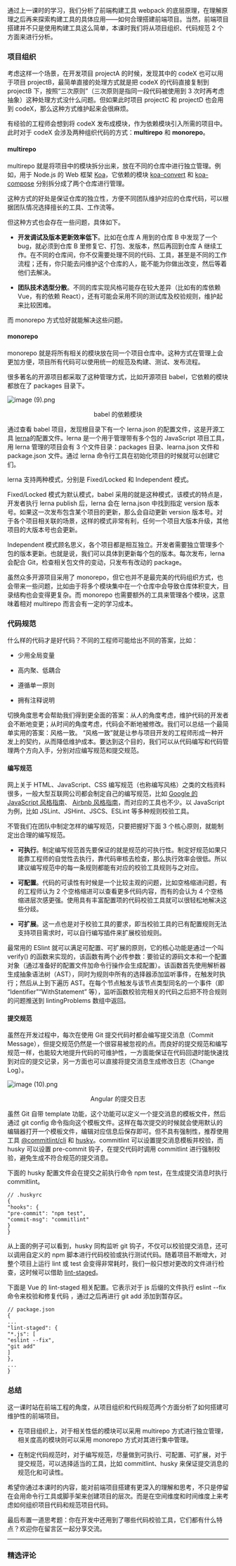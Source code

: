 <p data-nodeid="114953">通过上一课时的学习，我们分析了前端构建工具 webpack 的底层原理，在理解原理之后再来探索构建工具的具体应用——如何合理搭建前端项目。当然，前端项目搭建并不只是使用构建工具这么简单，本课时我们将从项目组织、代码规范 2 个方面来进行分析。</p>
<h3 data-nodeid="114954">项目组织</h3>
<p data-nodeid="114955">考虑这样一个场景，在开发项目 projectA 的时候，发现其中的 codeX 也可以用于项目 projectB，最简单直接的处理方式就是把 codeX 的代码直接复制到 projectB 下，按照“三次原则”（三次原则是指同一段代码被使用到 3 次时再考虑抽象）这种处理方式没什么问题。但如果此时项目 projectC 和 projectD 也会用到 codeX，那么这种方式维护起来会很麻烦。</p>
<p data-nodeid="114956">有经验的工程师会想到将 codeX 发布成模块，作为依赖模块引入所需的项目中。此时对于 codeX 会涉及两种组织代码的方式：<strong data-nodeid="115034">multirepo</strong> 和 <strong data-nodeid="115035">monorepo</strong>。</p>
<h4 data-nodeid="114957">multirepo</h4>
<p data-nodeid="117062" class="">multirepo 就是将项目中的模块拆分出来，放在不同的仓库中进行独立管理。例如，用于 Node.js 的 Web 框架 <a href="https://github.com/koajs/koa" data-nodeid="117066">Koa</a>，它依赖的模块 <a href="https://github.com/koajs/convert" data-nodeid="117070">koa-convert</a> 和 <a href="https://github.com/koajs/compose" data-nodeid="117074">koa-compose</a> 分别拆分成了两个仓库进行管理。</p>




<p data-nodeid="114959">这种方式的好处是保证仓库的独立性，方便不同团队维护对应的仓库代码，可以根据团队情况选择擅长的工具、工作流等。</p>
<p data-nodeid="114960">但这种方式也会存在一些问题，具体如下。</p>
<ul data-nodeid="114961">
<li data-nodeid="114962">
<p data-nodeid="114963"><strong data-nodeid="115056">开发调试及版本更新效率低下</strong>。比如在仓库 A 用到的仓库 B 中发现了一个 bug，就必须到仓库 B 里修复它、打包、发版本，然后再回到仓库 A 继续工作。在不同的仓库间，你不仅需要处理不同的代码、工具，甚至是不同的工作流程；还有，你只能去问维护这个仓库的人，能不能为你做出改变，然后等着他们去解决。</p>
</li>
<li data-nodeid="114964">
<p data-nodeid="114965"><strong data-nodeid="115061">团队技术选型分散</strong>。不同的库实现风格可能存在较大差异（比如有的库依赖 Vue，有的依赖 React），还有可能会采用不同的测试库及校验规则，维护起来比较困难。</p>
</li>
</ul>
<p data-nodeid="114966">而 monorepo 方式恰好就能解决这些问题。</p>
<h4 data-nodeid="114967">monorepo</h4>
<p data-nodeid="114968">monorepo 就是将所有相关的模块放在同一个项目仓库中。这种方式在管理上会更加方便，项目所有代码可以使用统一的规范及构建、测试、发布流程。</p>
<p data-nodeid="117818">很多著名的开源项目都采取了这种管理方式，比如开源项目 babel，它依赖的模块都放在了 packages 目录下。</p>
<p data-nodeid="118212"><img src="https://s0.lgstatic.com/i/image/M00/40/59/CgqCHl8yWpuAcwJgAAAqnGP7ZbA995.png" alt="image (9).png" data-nodeid="118220"></p>
<div data-nodeid="119359" class=""><p style="text-align:center">babel 的依赖模块</p> </div>






<p data-nodeid="114972">通过查看 babel 项目，发现根目录下有一个  lerna.json  的配置文件，这是开源工具 <a href="https://github.com/lerna/lerna" data-nodeid="115073">lerna</a>的配置文件。lerna 是一个用于管理带有多个包的 JavaScript 项目工具，用 lerna 管理的项目会有 3 个文件目录：packages 目录、learna.json 文件和 package.json 文件。通过 lerna 命令行工具在初始化项目的时候就可以创建它们。</p>
<p data-nodeid="114973">lerna 支持两种模式，分别是 Fixed/Locked 和 Independent&nbsp;模式。</p>
<p data-nodeid="114974">Fixed/Locked 模式为默认模式，babel 采用的就是这种模式，该模式的特点是，开发者执行 lerna publish 后，lerna 会在 lerna.json 中找到指定 version 版本号。如果这一次发布包含某个项目的更新，那么会自动更新 version 版本号。对于各个项目相关联的场景，这样的模式非常有利，任何一个项目大版本升级，其他项目的大版本号也会更新。</p>
<p data-nodeid="114975">Independent&nbsp;模式顾名思义，各个项目都是相互独立。开发者需要独立管理多个包的版本更新。也就是说，我们可以具体到更新每个包的版本。每次发布，lerna 会配合 Git，检查相关包文件的变动，只发布有改动的 package。</p>
<p data-nodeid="114976">虽然众多开源项目采用了 monorepo，但它也并不是最完美的代码组织方式，也会带来一些问题，比如由于将多个模块集中在一个仓库中会导致仓库体积变大，目录结构也会变得更复杂。而 monorepo 也需要额外的工具来管理各个模块，这意味着相对 multirepo 而言会有一定的学习成本。</p>
<h3 data-nodeid="114977">代码规范</h3>
<p data-nodeid="114978">什么样的代码才是好代码？不同的工程师可能给出不同的答案，比如：</p>
<ul data-nodeid="114979">
<li data-nodeid="114980">
<p data-nodeid="114981">少用全局变量</p>
</li>
<li data-nodeid="114982">
<p data-nodeid="114983">高内聚、低耦合</p>
</li>
<li data-nodeid="114984">
<p data-nodeid="114985">遵循单一原则</p>
</li>
<li data-nodeid="114986">
<p data-nodeid="114987">拥有注释说明</p>
</li>
</ul>
<p data-nodeid="114988">切换角度思考会帮助我们得到更全面的答案：从人的角度考虑，维护代码的开发者会不断地变更；从时间的角度考虑，代码会不断地被修改。我们可以总结一个最简单实用的答案：风格一致。 “风格一致”就是让参与项目开发的工程师形成一种开发上的契约，从而降低维护成本。要达到这个目的，我们可以从代码编写和代码管理两个方向入手，分别对应编写规范和提交规范。</p>
<h4 data-nodeid="114989">编写规范</h4>
<p data-nodeid="114990">网上关于 HTML、JavaScript、CSS 编写规范（也称编写风格）之类的文档资料很多，一般大型互联网公司都会制定自己的编写规范，比如 <a href="https://google.github.io/styleguide/jsguide.html" data-nodeid="115090">Google 的 JavaScript 风格指南</a>、 <a href="https://github.com/airbnb/javascript" data-nodeid="115094">Airbnb 风格指南</a>，而对应的工具也不少。以 JavaScript 为例，比如 JSLint、JSHint、JSCS、ESLint 等多种规则校验工具。</p>
<p data-nodeid="114991">不管我们在团队中制定怎样的编写规范，只要把握好下面 3 个核心原则，就能制定出合理的编写规范。</p>
<ul data-nodeid="114992">
<li data-nodeid="114993">
<p data-nodeid="114994"><strong data-nodeid="115101">可执行</strong>。制定编写规范首先要保证的就是规范的可执行性。制定好规范如果只能靠工程师的自觉性去执行，靠代码审核去检查，那么执行效率会很低。所以建议编写规范中的每一条规则都能有对应的校验工具规则与之对应。</p>
</li>
<li data-nodeid="114995">
<p data-nodeid="114996"><strong data-nodeid="115106">可配置</strong>。代码的可读性有时候是一个比较主观的问题，比如空格缩进问题，有的工程师认为 2 个空格缩进可以查看更多代码内容，而有的会认为 4 个空格缩进层次感更强。使用具有丰富配置项的代码校验工具就可以很轻松地解决这些分歧。</p>
</li>
<li data-nodeid="114997">
<p data-nodeid="114998"><strong data-nodeid="115111">可扩展</strong>。这一点也是对于校验工具的要求，即当校验工具的已有配置规则无法支持项目需求时，可以自行编写插件来扩展校验规则。</p>
</li>
</ul>
<p data-nodeid="114999">最常用的 ESlint 就可以满足可配置、可扩展的原则，它的核心功能是通过一个叫 verify() 的函数来实现的，该函数有两个必传参数：要验证的源码文本和一个配置对象（通过准备好的配置文件加命令行操作会生成配置）。该函数首先使用解析器生成抽象语法树（AST），同时为规则中所有的选择器添加监听事件，在触发时执行；然后从上到下遍历 AST。在每个节点触发与该节点类型同名的一个事件（即 “Identifier”“WithStatement” 等），监听函数校验完相关的代码之后把不符合规则的问题推送到 lintingProblems 数组中返回。</p>
<h4 data-nodeid="115000">提交规范</h4>
<p data-nodeid="120109">虽然在开发过程中，每次在使用 Git 提交代码时都会编写提交消息（Commit Message），但提交规范仍然是一个很容易被忽视的点。而良好的提交规范和编写规范一样，也能较大地提升代码的可维护性，一方面能保证在代码回退时能快速找到对应的提交记录，另一方面也可以直接将提交消息生成修改日志（Change Log）。</p>
<p data-nodeid="120110" class=""><img src="https://s0.lgstatic.com/i/image/M00/40/59/CgqCHl8yWsqAN-CGAAHUx-NKShw605.png" alt="image (10).png" data-nodeid="120119"></p>
<div data-nodeid="120111"><p style="text-align:center">Angular 的提交日志</p> </div>






<p data-nodeid="120506" class="">虽然 Git 自带 template 功能，这个功能可以定义一个提交消息的模板文件，然后通过 git config 命令指向这个模板文件。这样在每次提交的时候就会使用默认的编辑器打开一个模板文件，编辑对应信息后保存即可。但不具有强制性，推荐使用工具 <a href="https://commitlint.js.org/#/" data-nodeid="120510">@commitlint/cli</a> 和 <a href="https://www.npmjs.com/package/husky" data-nodeid="120514">husky</a>。commitlint 可以设置提交消息模板并校验，而 husky 可以设置 pre-commit 钩子，在提交代码时调用 commitlint 进行强制校验，避免生成不符合规范的提交消息。</p>

<p data-nodeid="115005">下面的 husky 配置文件会在提交之前执行命令 npm test，在生成提交消息时执行 commitlint。</p>
<pre class="lang-json" data-nodeid="115006"><code data-language="json"><span class="hljs-comment">// .huskyrc </span>
{ 
<span class="hljs-attr">"hooks"</span>:&nbsp;{ 
<span class="hljs-attr">"pre-commit"</span>:&nbsp;<span class="hljs-string">"npm&nbsp;test"</span>, 
<span class="hljs-attr">"commit-msg"</span>:&nbsp;<span class="hljs-string">"commitlint"</span> 
} 
} 
</code></pre>
<p data-nodeid="115007">从上面的例子可以看到，husky 同构监听 git 钩子，不仅可以校验提交消息，还可以调用自定义的 npm 脚本进行代码校验或执行测试代码。随着项目不断增大，对整个项目上运行 lint 或 test 会变得非常耗时，我们一般只想对更改的文件进行检查，这时候可以借助 <a href="https://www.npmjs.com/package/lint-staged" data-nodeid="115132">lint-staged</a>。</p>
<p data-nodeid="115008">下面是 Vue 的 lint-staged 相关配置。它表示对于 js 后缀的文件执行 eslint --fix 命令来校验和修复代码 ，通过之后再进行 git add 添加到暂存区。</p>
<pre class="lang-java" data-nodeid="122063"><code data-language="java"><span class="hljs-comment">// package.json </span>
{ 
... 
<span class="hljs-string">"lint-staged"</span>: { 
<span class="hljs-string">"*.js"</span>: [ 
<span class="hljs-string">"eslint --fix"</span>, 
<span class="hljs-string">"git add"</span> 
] 
}, 
... 
} 
</code></pre>




<h3 data-nodeid="115010">总结</h3>
<p data-nodeid="115011">这一课时站在前端工程的角度，从项目组织和代码规范两个方面分析了如何搭建可维护性的前端项目。</p>
<ul data-nodeid="115012">
<li data-nodeid="115013">
<p data-nodeid="115014">在项目组织上，对于相关性低的模块可以采用 multirepo 方式进行独立管理，相关度高的模块则可以采用 monorepo 方式对其进行集中管理。</p>
</li>
<li data-nodeid="115015">
<p data-nodeid="115016">在制定代码规范时，对于编写规范，尽量做到可执行、可配置、可扩展，对于提交规范，可以选择适当的工具，比如 commitlint、husky 来保证提交消息的规范化和可读性。</p>
</li>
</ul>
<p data-nodeid="115017">希望你通过本课时的内容，能对前端项目搭建有更深入的理解和思考，不只是停留在会用命令行工具或脚手架来创建项目的层次。而是在空间维度和时间维度上来考虑如何组织项目代码和规范项目代码。</p>
<p data-nodeid="115018">最后布置一道思考题：你在开发中还用到了哪些代码校验工具，它们都有什么特点？欢迎你在留言区一起分享交流。</p>

---

### 精选评论


